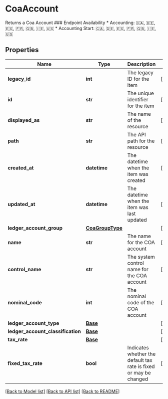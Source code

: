 # CoaAccount

Returns a Coa Account  ### Endpoint Availability  * Accounting: 🇨🇦, 🇩🇪, 🇪🇸, 🇫🇷, 🇬🇧, 🇮🇪, 🇺🇸 * Accounting Start: 🇨🇦, 🇩🇪, 🇪🇸, 🇫🇷, 🇬🇧, 🇮🇪, 🇺🇸
## Properties
Name | Type | Description | Notes
------------ | ------------- | ------------- | -------------
**legacy_id** | **int** | The legacy ID for the item | [optional] 
**id** | **str** | The unique identifier for the item | [optional] 
**displayed_as** | **str** | The name of the resource | [optional] 
**path** | **str** | The API path for the resource | [optional] 
**created_at** | **datetime** | The datetime when the item was created | [optional] 
**updated_at** | **datetime** | The datetime when the item was last updated | [optional] 
**ledger_account_group** | [**CoaGroupType**](CoaGroupType.md) |  | [optional] 
**name** | **str** | The name for the COA account | [optional] 
**control_name** | **str** | The system control name for the COA account | [optional] 
**nominal_code** | **int** | The nominal code of the COA account | [optional] 
**ledger_account_type** | [**Base**](Base.md) |  | [optional] 
**ledger_account_classification** | [**Base**](Base.md) |  | [optional] 
**tax_rate** | [**Base**](Base.md) |  | [optional] 
**fixed_tax_rate** | **bool** | Indicates whether the default tax rate is fixed or may be changed | [optional] 

[[Back to Model list]](../README.md#documentation-for-models) [[Back to API list]](../README.md#documentation-for-api-endpoints) [[Back to README]](../README.md)


